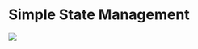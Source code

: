 # Simple State Management


<img src="https://github.com/MuuKojima/simple-state-manager/blob/develop/art/architecture.png" />

